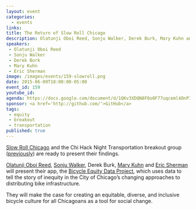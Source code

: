 ```yaml
---
layout: event
categories: 
  - events
links:
title: The Return of Slow Roll Chicago
description: Olatunji Oboi Reed, Sonju Walker, Derek Burk, Mary Kuhn and Eric Sherman will present their app, the Bicycle Equity Data Project, which uses data to tell the story of inequity in the City of Chicago’s changing approaches to distributing bike infrastructure.
speakers:
 - Olatunji Oboi Reed
 - Sonju Walker
 - Derek Burk
 - Mary Kuhn
 - Eric Sherman
image: /images/events/159-slowroll.png
date: 2015-06-09T18:00:00-05:00
event_id: 159
youtube_id: 
agenda: https://docs.google.com/document/d/1QKv3XDQN8F0o0F77uqceml4OnP3u_mPurxaBXzITi-w/edit#
sponsor: <a href='http://github.com/'>GitHub</a>
tags: 
 - equity
 - breakout
 - transportation
published: true
---
```


[Slow Roll Chicago](http://www.slowrollchicago.org/) and the Chi Hack Night Transportation breakout group ([previously](http://chihacknight.org/events/2015/01/27/slow-roll-chicago.html)) are ready to present their findings. 

[Olatunji Oboi Reed](https://twitter.com/theycallmeoboi), [Sonju Walker](https://twitter.com/sonjuw), Derek Burk, [Mary Kuhn](https://twitter.com/kuhnbaya) and [Eric Sherman](https://twitter.com/EricShermanCHI) will present their app, the [Bicycle Equity Data Project](http://www.stevevance.net/slowrollchicago/), which uses data to tell the story of inequity in the City of Chicago’s changing approaches to distributing bike infrastructure. 

They will make the case for creating an equitable, diverse, and inclusive bicycle culture for all Chicagoans as a tool for social change. 
